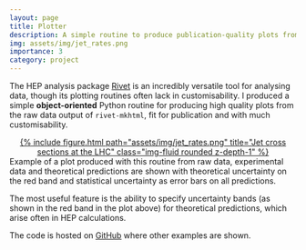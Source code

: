 ```yaml
---
layout: page
title: Plotter
description: A simple routine to produce publication-quality plots from <code>rivet-mkhtml</code>
img: assets/img/jet_rates.png
importance: 3
category: project
---
```


The HEP analysis package [Rivet](rivet.hepforge.org/) is an incredibly versatile tool for analysing
data, though its plotting routines often lack in customisability. I produced a simple **object-oriented**
Python routine for producing high quality plots from the raw data output of <code>rivet-mkhtml</code>, fit
for publication and with much customisability.

<div class="row">
    <center>
    <div class="col-sm-8 mt-4 mt-md-0">
        <a href="../../assets/pdf/jet_rates.pdf">
            {% include figure.html path="assets/img/jet_rates.png" title="Jet cross sections at the LHC" class="img-fluid rounded z-depth-1" %}
        </a>
    </div>
    </center>
</div>
<div class="caption">
    Example of a plot produced with this routine from raw data, experimental data and theoretical predictions are shown with
    theoretical uncertainty on the red band and statistical uncertainty as error bars on all predictions.
</div>

The most useful feature is the ability to specify uncertainty bands (as shown in the red band in the plot
above) for theoretical predictions, which arise often in HEP calculations.

The code is hosted on [GitHub](https://github.com/Hitham2496/Plotter) where other examples are shown.
